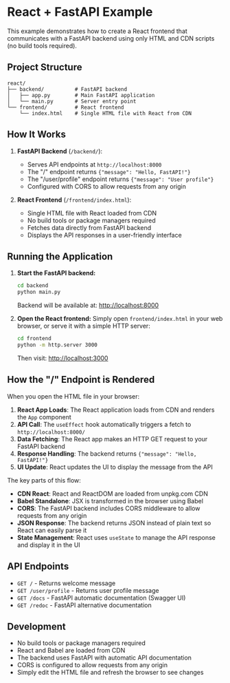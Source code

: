 # React + FastAPI Example

This example demonstrates how to create a React frontend that communicates with a FastAPI backend using only HTML and CDN scripts (no build tools required).

## Project Structure

```
react/
├── backend/          # FastAPI backend
│   ├── app.py        # Main FastAPI application
│   └── main.py       # Server entry point
└── frontend/         # React frontend
    └── index.html    # Single HTML file with React from CDN
```

## How It Works

1. **FastAPI Backend** (`/backend/`):
   - Serves API endpoints at `http://localhost:8000`
   - The "/" endpoint returns `{"message": "Hello, FastAPI!"}`
   - The "/user/profile" endpoint returns `{"message": "User profile"}`
   - Configured with CORS to allow requests from any origin

2. **React Frontend** (`/frontend/index.html`):
   - Single HTML file with React loaded from CDN
   - No build tools or package managers required
   - Fetches data directly from FastAPI backend
   - Displays the API responses in a user-friendly interface

## Running the Application

1. **Start the FastAPI backend:**

   ```bash
   cd backend
   python main.py
   ```

   Backend will be available at: <http://localhost:8000>

2. **Open the React frontend:**
   Simply open `frontend/index.html` in your web browser, or serve it with a simple HTTP server:

   ```bash
   cd frontend
   python -m http.server 3000
   ```

   Then visit: <http://localhost:3000>

## How the "/" Endpoint is Rendered

When you open the HTML file in your browser:

1. **React App Loads**: The React application loads from CDN and renders the `App` component
2. **API Call**: The `useEffect` hook automatically triggers a fetch to `http://localhost:8000/`
3. **Data Fetching**: The React app makes an HTTP GET request to your FastAPI backend
4. **Response Handling**: The backend returns `{"message": "Hello, FastAPI!"}`
5. **UI Update**: React updates the UI to display the message from the API

The key parts of this flow:

- **CDN React**: React and ReactDOM are loaded from unpkg.com CDN
- **Babel Standalone**: JSX is transformed in the browser using Babel
- **CORS**: The FastAPI backend includes CORS middleware to allow requests from any origin
- **JSON Response**: The backend returns JSON instead of plain text so React can easily parse it
- **State Management**: React uses `useState` to manage the API response and display it in the UI

## API Endpoints

- `GET /` - Returns welcome message
- `GET /user/profile` - Returns user profile message
- `GET /docs` - FastAPI automatic documentation (Swagger UI)
- `GET /redoc` - FastAPI alternative documentation

## Development

- No build tools or package managers required
- React and Babel are loaded from CDN
- The backend uses FastAPI with automatic API documentation
- CORS is configured to allow requests from any origin
- Simply edit the HTML file and refresh the browser to see changes
